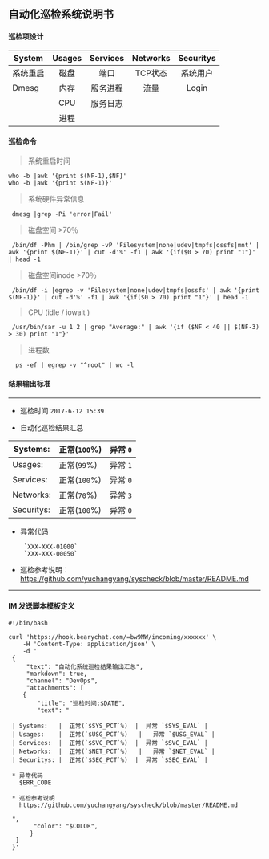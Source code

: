## 自动化巡检系统说明书

#### 巡检项设计

| System    | Usages    | Services  | Networks | Securitys |
| ----------|:---------:| :---------:| :-------:| :--------:|
| 系统重启   | 磁盘       |  端口      | TCP状态  |  系统用户  |
| Dmesg     | 内存       |  服务进程  |  流量    |  Login   | 
|           | CPU       |  服务日志   |
|           | 进程       |


#### 巡检命令

> 系统重启时间

    who -b |awk '{print $(NF-1),$NF}'
    who -b |awk '{print $(NF-1)}'

> 系统硬件异常信息

     dmesg |grep -Pi 'error|Fail'

> 磁盘空间 >70％ 

     /bin/df -Phm | /bin/grep -vP 'Filesystem|none|udev|tmpfs|ossfs|mnt' | awk '{print $(NF-1)}' | cut -d'%' -f1 | awk '{if($0 > 70) print "1"}' | head -1

> 磁盘空间inode >70％

     /bin/df -i |egrep -v 'Filesystem|none|udev|tmpfs|ossfs' | awk '{print $(NF-1)}' | cut -d'%' -f1 | awk '{if($0 > 70) print "1"}' | head -1

>  CPU (idle / iowait )

     /usr/bin/sar -u 1 2 | grep "Average:" | awk '{if ($NF < 40 || $(NF-3) > 30) print "1"}'

> 进程数

      ps -ef | egrep -v "^root" | wc -l

#### 结果输出标准
------
* 巡检时间
  `2017-6-12 15:39`

* 自动化巡检结果汇总


|  Systems:  |    正常(`100`%) |     异常 `0` | 
| ----  | ---- | ---- |
|  Usages:    |  正常(`99`%)   |   异常 `1` | 
| Services:  |  正常(`100`%)  |  异常 `0` |
 | Networks: |   正常(`70`%)  |   异常 `3` |
|  Securitys: |  正常(`100`%)  |  异常 `0` |

*  异常代码
     
        `XXX-XXX-01000`
        `XXX-XXX-00050`

* 巡检参考说明：
   https://github.com/yuchangyang/syscheck/blob/master/README.md

------
#### IM 发送脚本模板定义
    #!/bin/bash
    
    curl 'https://hook.bearychat.com/=bw9MW/incoming/xxxxxx' \
        -H 'Content-Type: application/json' \
        -d '
     {
         "text": "自动化系统巡检结果输出汇总",
         "markdown": true,
         "channel": "DevOps",
         "attachments": [
        {
            "title": "巡检时间:$DATE",
            "text": "
            
     | Systems:   |  正常(`$SYS_PCT`%)  |  异常 `$SYS_EVAL` | 
     | Usages:    |  正常(`$USG_PCT`%)   |   异常 `$USG_EVAL` | 
     | Services:  |  正常(`$SVC_PCT`%)  |  异常 `$SVC_EVAL` |
     | Networks:  |  正常(`$NET_PCT`%)   |   异常 `$NET_EVAL` |
     | Securitys: |  正常(`$SEC_PCT`%)  |  异常 `$SEC_EVAL` |

     * 异常代码
       $ERR_CODE

     * 巡检参考说明
       https://github.com/yuchangyang/syscheck/blob/master/README.md 

     ",
           "color": "$COLOR",
          }
      ]
     }'
